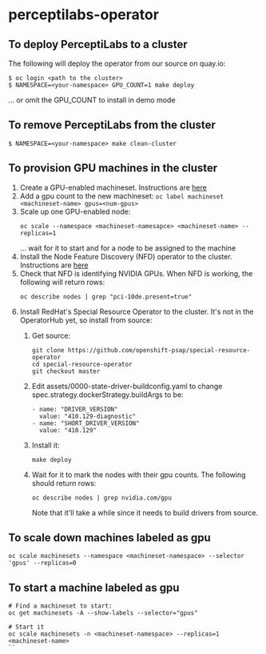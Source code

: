 # perceptilabs-operator

## To deploy PerceptiLabs to a cluster

The following will deploy the operator from our source on quay.io:
```
$ oc login <path to the cluster>
$ NAMESPACE=<your-namespace> GPU_COUNT=1 make deploy
```
... or omit the GPU_COUNT to install in demo mode


## To remove PerceptiLabs from the cluster
```
$ NAMESPACE=<your-namespace> make clean-cluster
```

## To provision GPU machines in the cluster
1. Create a GPU-enabled machineset. Instructions are [here](https://blog.openshift.com/creating-a-gpu-enabled-node-with-openshift-4-2-in-amazon-ec2/)
1. Add a gpu count to the new machineset: `oc label machineset <machineset-name> gpus=<num-gpus>`
1. Scale up one GPU-enabled node:
   ```
   oc scale --namespace <machineset-namesapce> <machineset-name> --replicas=1
   ```
   ... wait for it to start and for a node to be assigned to the machine
1. Install the Node Feature Discovery (NFD) operator to the cluster. Instructions are [here](https://access.redhat.com/solutions/4734811)
1. Check that NFD is identifying NVIDIA GPUs. When NFD is working, the following will return rows:
   ```
   oc describe nodes | grep "pci-10de.present=true"
   ```
1. Install RedHat's Special Resource Operator to the cluster. It's not in the OperatorHub yet, so install from source:
   1. Get source:
      ```
      git clone https://github.com/openshift-psap/special-resource-operator
      cd special-resource-operator
      git checkout master
      ```
   1.  Edit assets/0000-state-driver-buildconfig.yaml to change spec.strategy.dockerStrategy.buildArgs to be:
   
       ```
       - name: "DRIVER_VERSION"
         value: "410.129-diagnostic"
       - name: "SHORT_DRIVER_VERSION"
         value: "410.129"
       ```
   1. Install it:
      ```
      make deploy
      ```
   1. Wait for it to mark the nodes with their gpu counts. The following should return rows:
      ```
      oc describe nodes | grep nvidia.com/gpu
      ```
      Note that it'll take a while since it needs to build drivers from source.

## To scale down machines labeled as gpu

```
oc scale machinesets --namespace <machineset-namespace> --selector 'gpus' --replicas=0
```

## To start a machine labeled as gpu

```
# Find a machineset to start:
oc get machinesets -A --show-labels --selector="gpus"

# Start it
oc scale machinesets -n <machineset-namespace> --replicas=1 <machineset-name>
``
